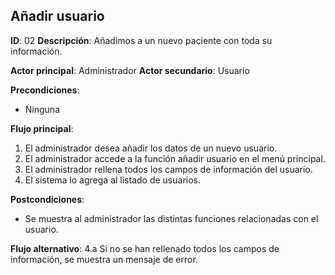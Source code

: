 ## Añadir usuario
**ID**: 02
**Descripción**: Añadimos a un nuevo paciente con toda su 
información.

**Actor principal**: Administrador
**Actor secundario**: Usuario

**Precondiciones**:
* Ninguna

**Flujo principal**:
1. El administrador desea añadir los datos de un nuevo usuario.
1. El administrador accede a la función añadir usuario en el menú 
principal.
1. El administrador rellena todos los campos de información del 
usuario.
1. El sistema lo agrega al listado de usuarios.

**Postcondiciones**: 
* Se muestra al administrador las distintas funciones relacionadas con 
el usuario.

**Flujo alternativo**:
4.a Si no se han rellenado todos los campos de información, se muestra 
un mensaje de error.

